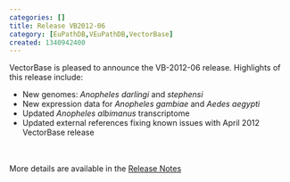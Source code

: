 ```yaml
---
categories: []
title: Release VB2012-06
category: [EuPathDB,VEuPathDB,VectorBase]
created: 1340942400
---
```

VectorBase is pleased to announce the VB-2012-06 release. Highlights of this release include:<br /><ul><li>New genomes: <i>Anopheles darlingi</i> and <i>stephensi</i></li><li>New expression data for <i>Anopheles gambiae</i> and <i>Aedes aegypti</i></li><li>Updated <i>Anopheles albimanus</i> transcriptome</li><li>Updated external references fixing known issues with April 2012 VectorBase release</li></ul><br /><br />More details are available in the <a href="/release/release-vb2012-06">Release Notes</a>
